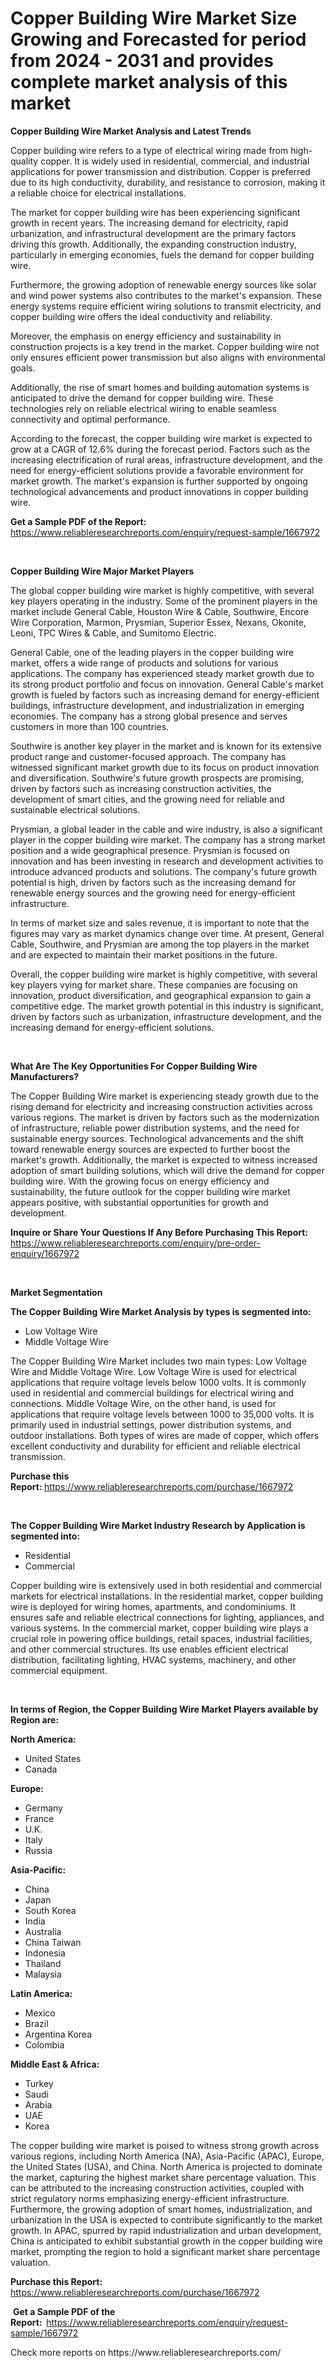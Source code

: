 <p><h1>Copper Building Wire Market Size Growing and Forecasted for period from 2024 - 2031 and provides complete market analysis of this market</h1></p><p><strong>Copper Building Wire Market Analysis and Latest Trends</strong></p>
<p><p>Copper building wire refers to a type of electrical wiring made from high-quality copper. It is widely used in residential, commercial, and industrial applications for power transmission and distribution. Copper is preferred due to its high conductivity, durability, and resistance to corrosion, making it a reliable choice for electrical installations.</p><p>The market for copper building wire has been experiencing significant growth in recent years. The increasing demand for electricity, rapid urbanization, and infrastructural development are the primary factors driving this growth. Additionally, the expanding construction industry, particularly in emerging economies, fuels the demand for copper building wire.</p><p>Furthermore, the growing adoption of renewable energy sources like solar and wind power systems also contributes to the market's expansion. These energy systems require efficient wiring solutions to transmit electricity, and copper building wire offers the ideal conductivity and reliability.</p><p>Moreover, the emphasis on energy efficiency and sustainability in construction projects is a key trend in the market. Copper building wire not only ensures efficient power transmission but also aligns with environmental goals.</p><p>Additionally, the rise of smart homes and building automation systems is anticipated to drive the demand for copper building wire. These technologies rely on reliable electrical wiring to enable seamless connectivity and optimal performance.</p><p>According to the forecast, the copper building wire market is expected to grow at a CAGR of 12.6% during the forecast period. Factors such as the increasing electrification of rural areas, infrastructure development, and the need for energy-efficient solutions provide a favorable environment for market growth. The market's expansion is further supported by ongoing technological advancements and product innovations in copper building wire.</p></p>
<p><strong>Get a Sample PDF of the Report:&nbsp;</strong> <a href="https://www.reliableresearchreports.com/enquiry/request-sample/1667972">https://www.reliableresearchreports.com/enquiry/request-sample/1667972</a></p>
<p>&nbsp;</p>
<p><strong>Copper Building Wire Major Market Players</strong></p>
<p><p>The global copper building wire market is highly competitive, with several key players operating in the industry. Some of the prominent players in the market include General Cable, Houston Wire & Cable, Southwire, Encore Wire Corporation, Marmon, Prysmian, Superior Essex, Nexans, Okonite, Leoni, TPC Wires & Cable, and Sumitomo Electric.</p><p>General Cable, one of the leading players in the copper building wire market, offers a wide range of products and solutions for various applications. The company has experienced steady market growth due to its strong product portfolio and focus on innovation. General Cable's market growth is fueled by factors such as increasing demand for energy-efficient buildings, infrastructure development, and industrialization in emerging economies. The company has a strong global presence and serves customers in more than 100 countries.</p><p>Southwire is another key player in the market and is known for its extensive product range and customer-focused approach. The company has witnessed significant market growth due to its focus on product innovation and diversification. Southwire's future growth prospects are promising, driven by factors such as increasing construction activities, the development of smart cities, and the growing need for reliable and sustainable electrical solutions.</p><p>Prysmian, a global leader in the cable and wire industry, is also a significant player in the copper building wire market. The company has a strong market position and a wide geographical presence. Prysmian is focused on innovation and has been investing in research and development activities to introduce advanced products and solutions. The company's future growth potential is high, driven by factors such as the increasing demand for renewable energy sources and the growing need for energy-efficient infrastructure.</p><p>In terms of market size and sales revenue, it is important to note that the figures may vary as market dynamics change over time. At present, General Cable, Southwire, and Prysmian are among the top players in the market and are expected to maintain their market positions in the future.</p><p>Overall, the copper building wire market is highly competitive, with several key players vying for market share. These companies are focusing on innovation, product diversification, and geographical expansion to gain a competitive edge. The market growth potential in this industry is significant, driven by factors such as urbanization, infrastructure development, and the increasing demand for energy-efficient solutions.</p></p>
<p>&nbsp;</p>
<p><strong>What Are The Key Opportunities For Copper Building Wire Manufacturers?</strong></p>
<p><p>The Copper Building Wire market is experiencing steady growth due to the rising demand for electricity and increasing construction activities across various regions. The market is driven by factors such as the modernization of infrastructure, reliable power distribution systems, and the need for sustainable energy sources. Technological advancements and the shift toward renewable energy sources are expected to further boost the market's growth. Additionally, the market is expected to witness increased adoption of smart building solutions, which will drive the demand for copper building wire. With the growing focus on energy efficiency and sustainability, the future outlook for the copper building wire market appears positive, with substantial opportunities for growth and development.</p></p>
<p><strong>Inquire or Share Your Questions If Any Before Purchasing This Report:</strong> <a href="https://www.reliableresearchreports.com/enquiry/pre-order-enquiry/1667972">https://www.reliableresearchreports.com/enquiry/pre-order-enquiry/1667972</a></p>
<p>&nbsp;</p>
<p><strong>Market Segmentation</strong></p>
<p><strong>The Copper Building Wire Market Analysis by types is segmented into:</strong></p>
<p><ul><li>Low Voltage Wire</li><li>Middle Voltage Wire</li></ul></p>
<p><p>The Copper Building Wire Market includes two main types: Low Voltage Wire and Middle Voltage Wire. Low Voltage Wire is used for electrical applications that require voltage levels below 1000 volts. It is commonly used in residential and commercial buildings for electrical wiring and connections. Middle Voltage Wire, on the other hand, is used for applications that require voltage levels between 1000 to 35,000 volts. It is primarily used in industrial settings, power distribution systems, and outdoor installations. Both types of wires are made of copper, which offers excellent conductivity and durability for efficient and reliable electrical transmission.</p></p>
<p><strong>Purchase this Report:&nbsp;</strong><a href="https://www.reliableresearchreports.com/purchase/1667972">https://www.reliableresearchreports.com/purchase/1667972</a></p>
<p>&nbsp;</p>
<p><strong>The Copper Building Wire Market Industry Research by Application is segmented into:</strong></p>
<p><ul><li>Residential</li><li>Commercial</li></ul></p>
<p><p>Copper building wire is extensively used in both residential and commercial markets for electrical installations. In the residential market, copper building wire is deployed for wiring homes, apartments, and condominiums. It ensures safe and reliable electrical connections for lighting, appliances, and various systems. In the commercial market, copper building wire plays a crucial role in powering office buildings, retail spaces, industrial facilities, and other commercial structures. Its use enables efficient electrical distribution, facilitating lighting, HVAC systems, machinery, and other commercial equipment.</p></p>
<p>&nbsp;</p>
<p><strong>In terms of Region, the Copper Building Wire Market Players available by Region are:</strong></p>
<p>
    <p> <strong> North America: </strong>
        <ul>
            <li>United States</li>
            <li>Canada</li>
        </ul>
        </p> 
    <p> <strong> Europe: </strong>
        <ul>
            <li>Germany</li>
            <li>France</li>
            <li>U.K.</li>
            <li>Italy</li>
            <li>Russia</li>
        </ul>
        </p> 
    <p> <strong> Asia-Pacific: </strong>
        <ul>
            <li>China</li>
            <li>Japan</li>
            <li>South Korea</li>
            <li>India</li>
            <li>Australia</li>
            <li>China Taiwan</li>
            <li>Indonesia</li>
            <li>Thailand</li>
            <li>Malaysia</li>
        </ul>
        </p> 
    <p> <strong> Latin America: </strong>
        <ul>
            <li>Mexico</li>
            <li>Brazil</li>
            <li>Argentina Korea</li>
            <li>Colombia</li>
        </ul>
        </p> 
    <p> <strong> Middle East & Africa: </strong>
        <ul>
            <li>Turkey</li>
            <li>Saudi</li>
            <li>Arabia</li>
            <li>UAE</li>
            <li>Korea</li>
        </ul>
    </p>
    </p>
<p><p>The copper building wire market is poised to witness strong growth across various regions, including North America (NA), Asia-Pacific (APAC), Europe, the United States (USA), and China. North America is projected to dominate the market, capturing the highest market share percentage valuation. This can be attributed to the increasing construction activities, coupled with strict regulatory norms emphasizing energy-efficient infrastructure. Furthermore, the growing adoption of smart homes, industrialization, and urbanization in the USA is expected to contribute significantly to the market growth. In APAC, spurred by rapid industrialization and urban development, China is anticipated to exhibit substantial growth in the copper building wire market, prompting the region to hold a significant market share percentage valuation.</p></p>
<p><strong>Purchase this Report: </strong><a href="https://www.reliableresearchreports.com/purchase/1667972">https://www.reliableresearchreports.com/purchase/1667972</a></p>
<p>&nbsp;<strong>Get a Sample PDF of the Report:&nbsp;&nbsp;</strong><a href="https://www.reliableresearchreports.com/enquiry/request-sample/1667972">https://www.reliableresearchreports.com/enquiry/request-sample/1667972</a></p>
<p><strong></strong></p>
<p>Check more reports on https://www.reliableresearchreports.com/</p>